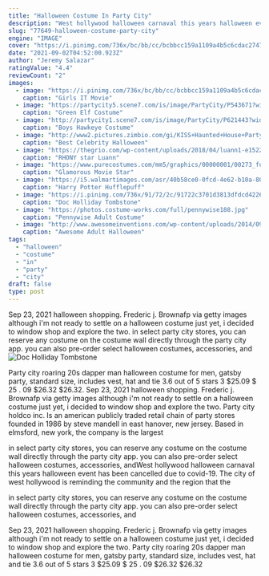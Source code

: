 ```yaml
---
title: "Halloween Costume In Party City"
description: "West hollywood halloween carnaval this years halloween event has been cancelled due to covid-19. The city of west hollywood is reminding the community and the region that the"
slug: "77649-halloween-costume-party-city"
engine: "IMAGE"
cover: "https://i.pinimg.com/736x/bc/bb/cc/bcbbcc159a1109a4b5c6cdac27471a92.jpg"
date: "2021-09-02T04:52:00.923Z"
author: "Jeremy Salazar"
ratingValue: "4.4"
reviewCount: "2"
images:
  - image: "https://i.pinimg.com/736x/bc/bb/cc/bcbbcc159a1109a4b5c6cdac27471a92.jpg"
    caption: "Girls IT Movie"
  - image: "https://partycity5.scene7.com/is/image/PartyCity/P543671?wid=400"
    caption: "Green Elf Costume"
  - image: "http://partycity1.scene7.com/is/image/PartyCity/P621443?wid=400"
    caption: "Boys Hawkeye Costume"
  - image: "http://www2.pictures.zimbio.com/gi/KISS+Haunted+House+Party+2018+Arrivals+-T3ONOlbFaqx.jpg"
    caption: "Best Celebrity Halloween"
  - image: "https://thegrio.com/wp-content/uploads/2018/04/luann1-e1522938560922.jpg"
    caption: "RHONY star Luann"
  - image: "https://www.purecostumes.com/mm5/graphics/00000001/00273_full_1.jpg"
    caption: "Glamorous Movie Star"
  - image: "https://i5.walmartimages.com/asr/40b58ce0-0fcd-4e62-b10a-80510252466f_1.787cd7e7ca99d0507643acbc938e385d.jpeg"
    caption: "Harry Potter Hufflepuff"
  - image: "https://i.pinimg.com/736x/91/72/2c/91722c3701d3813dfdcd42265a109679.jpg"
    caption: "Doc Holliday Tombstone"
  - image: "https://photos.costume-works.com/full/pennywise188.jpg"
    caption: "Pennywise Adult Costume"
  - image: "http://www.awesomeinventions.com/wp-content/uploads/2014/09/slender-man-costume.jpg"
    caption: "Awesome Adult Halloween"
tags:
  - "halloween"
  - "costume"
  - "in"
  - "party"
  - "city"
draft: false
type: post
---
```


Sep 23, 2021 halloween shopping. Frederic j. Brownafp via getty images although i'm not ready to settle on a halloween costume just yet, i decided to window shop and explore the two. in select party city stores, you can reserve any costume on the costume wall directly through the party city app.  you can also pre-order select halloween costumes, accessories, and
![Doc Holliday Tombstone](https://i.pinimg.com/736x/91/72/2c/91722c3701d3813dfdcd42265a109679.jpg "Doc Holliday Tombstone")

Party city roaring 20s dapper man halloween costume for men, gatsby party, standard size, includes vest, hat and tie 3.6 out of 5 stars 3 $25.09 $ 25 . 09 $26.32 $26.32. Sep 23, 2021 halloween shopping. Frederic j. Brownafp via getty images although i&#39;m not ready to settle on a halloween costume just yet, i decided to window shop and explore the two. Party city holdco inc. Is an american publicly traded retail chain of party stores founded in 1986 by steve mandell in east hanover, new jersey. Based in elmsford, new york, the company is the largest
<!--inArticleAds-->

<!--galleryOne-->

in select party city stores, you can reserve any costume on the costume wall directly through the party city app.  you can also pre-order select halloween costumes, accessories, andWest hollywood halloween carnaval this years halloween event has been cancelled due to covid-19. The city of west hollywood is reminding the community and the region that the
<!--inArticleAds-->

<!--galleryTwo-->

in select party city stores, you can reserve any costume on the costume wall directly through the party city app.  you can also pre-order select halloween costumes, accessories, and
<!--galleryThree-->

Sep 23, 2021 halloween shopping. Frederic j. Brownafp via getty images although i'm not ready to settle on a halloween costume just yet, i decided to window shop and explore the two. Party city roaring 20s dapper man halloween costume for men, gatsby party, standard size, includes vest, hat and tie 3.6 out of 5 stars 3 $25.09 $ 25 . 09 $26.32 $26.32